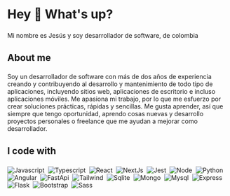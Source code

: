 <h1 align="left">Hey 👋 What's up?</h1>

###

<p align="left">Mi nombre es Jesús y soy desarrollador de software, de colombia</p>

###

<h2 align="left">About me</h2>

###

<p align="left">Soy un desarrollador de software con más de dos años de experiencia creando y contribuyendo al desarrollo y mantenimiento de todo tipo de aplicaciones, incluyendo sitios web, aplicaciones de escritorio e incluso aplicaciones móviles. Me apasiona mi trabajo, por lo que me esfuerzo por crear soluciones prácticas, rápidas y sencillas. Me gusta aprender, así que siempre que tengo oportunidad, aprendo cosas nuevas y desarrollo proyectos personales o freelance que me ayudan a mejorar como desarrollador.</p>

###

<h2 align="left">I code with</h2>

###
  ![Javascript](https://img.shields.io/badge/javascript-%23323330.svg?style=for-the-badge&logo=javascript&logoColor=%23F7DF1E)&nbsp;
  ![Typescript](https://img.shields.io/badge/typescript-%231572B6.svg?style=for-the-badge&logo=typescript&logoColor=white)&nbsp;
  ![React](https://img.shields.io/badge/react-%231572B6.svg?style=for-the-badge&logo=react&logoColor=white)&nbsp;
  ![NextJs](https://img.shields.io/badge/next.js-%23F4534B.svg?style=for-the-badge&logo=nextdotjs&logoColor=white)&nbsp;
  ![Jest](https://img.shields.io/badge/Jest-C21325.svg?style=for-the-badge&logo=jest&logoColor=white)&nbsp;
  ![Node](https://img.shields.io/badge/Node.js-%5FA04E.svg?style=for-the-badge&logo=nodedotjs&logoColor=white)&nbsp;
  ![Python](https://img.shields.io/badge/python-3776AB.svg?style=for-the-badge&logo=python&logoColor=white)&nbsp;
  ![Angular](https://img.shields.io/badge/angular-0F0F11.svg?style=for-the-badge&logo=angular&logoColor=white)&nbsp;
  ![FastApi](https://img.shields.io/badge/fastapi-009688.svg?style=for-the-badge&logo=fastapi&logoColor=white)&nbsp;
  ![Tailwind](https://img.shields.io/badge/tailwind-06B6D4.svg?style=for-the-badge&logo=tailwindcss&logoColor=white)&nbsp;
  ![Sqlite](https://img.shields.io/badge/sqlite-003B57.svg?style=for-the-badge&logo=sqlite&logoColor=white)&nbsp;
  ![Mongo](https://img.shields.io/badge/mongodb-47A248.svg?style=for-the-badge&logo=mongodb&logoColor=white)&nbsp;
  ![Mysql](https://img.shields.io/badge/mysql-4479A1.svg?style=for-the-badge&logo=mysql&logoColor=white)&nbsp;
  ![Express](https://img.shields.io/badge/express-000000.svg?style=for-the-badge&logo=express&logoColor=white)&nbsp;
  ![Flask](https://img.shields.io/badge/flask-000000.svg?style=for-the-badge&logo=flask&logoColor=white)&nbsp;
  ![Bootstrap](https://img.shields.io/badge/bootstrap-7952B3.svg?style=for-the-badge&logo=bootstrap&logoColor=white)&nbsp;
  ![Sass](https://img.shields.io/badge/sass-CC6699.svg?style=for-the-badge&logo=sass&logoColor=white)&nbsp;
###
